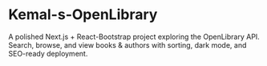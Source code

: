# Kemal-s-OpenLibrary
A polished Next.js + React-Bootstrap project exploring the OpenLibrary API. Search, browse, and view books &amp; authors with sorting, dark mode, and SEO-ready deployment.
